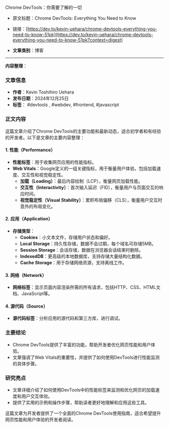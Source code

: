Chrome DevTools：你需要了解的一切
- 原文标题：Chrome DevTools: Everything You Need to Know
- 链接：[https://dev.to/kevin-uehara/chrome-devtools-everything-you-need-to-know-51pk](https://dev.to/kevin-uehara/chrome-devtools-everything-you-need-to-know-51pk?context=digest)

- **文章类别**：博客

---
**内容整理**：

### 文章信息
- **作者**：Kevin Toshihiro Uehara
- **发布日期**：2024年12月25日
- **标签**： #devtools , #webdev, #frontend, #javascript

### 正文内容
这篇文章介绍了Chrome DevTools的主要功能和最新动态，适合初学者和有经验的开发者。以下是文章的主要内容整理：

#### 1. 性能（Performance）
- **性能标签**：用于收集网页应用的性能指标。
- **Web Vitals**：Google定义的一组关键指标，用于衡量用户体验，包括加载速度、交互性和视觉稳定性。
  - **加载（Loading）**：最后内容绘制（LCP），衡量网页加载性能。
  - **交互性（Interactivity）**：首次输入延迟（FID），衡量用户与页面交互的响应时间。
  - **视觉稳定性（Visual Stability）**：累积布局偏移（CLS），衡量用户交互时意外的布局变化。

#### 2. 应用（Application）
- **存储类型**：
  - **Cookies**：小文本文件，存储用户状态和偏好。
  - **Local Storage**：持久性存储，数据不会过期，每个域名可存储5MB。
  - **Session Storage**：会话存储，数据在浏览器会话结束时删除。
  - **IndexedDB**：更高级的本地数据库，支持存储大量结构化数据。
  - **Cache Storage**：用于存储网络资源，支持离线工作。

#### 3. 网络（Network）
- **网络标签**：显示页面内容渲染所需的所有请求，包括HTTP、CSS、HTML文档、JavaScript等。

#### 4. 源代码（Source）
- **源代码标签**：分析应用的源代码和第三方库，进行调试。

### 主要结论
- Chrome DevTools提供了丰富的功能，帮助开发者优化网页性能和用户体验。
- 文章强调了Web Vitals的重要性，并提供了如何使用DevTools进行性能监测的具体步骤。

### 研究亮点
- 文章详细介绍了如何使用DevTools中的性能标签来监测和优化网页的加载速度和用户交互体验。
- 提供了实用的示例和操作步骤，帮助读者更好地理解和应用这些工具。

这篇文章为开发者提供了一个全面的Chrome DevTools使用指南，适合希望提升网页性能和用户体验的开发者阅读。